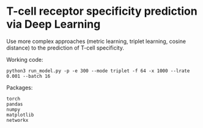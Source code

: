 # T-cell receptor specificity prediction via Deep Learning

Use more complex approaches (metric learning, triplet learning, cosine distance) to the prediction of T-cell specificity.

Working code:
```
python3 run_model.py -p -e 300 --mode triplet -f 64 -x 1000 --lrate 0.001 --batch 16
```

Packages:

```
torch
pandas
numpy
matplotlib
networkx
```